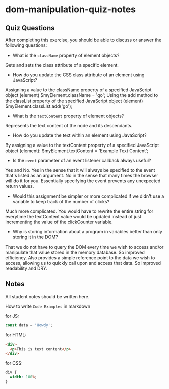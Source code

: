 # dom-manipulation-quiz-notes

## Quiz Questions

After completing this exercise, you should be able to discuss or answer the following questions:

- What is the `className` property of element objects?

Gets and sets the class attribute of a specific element.

- How do you update the CSS class attribute of an element using JavaScript?

Assigning a value to the className property of a specified JavaScript object (element)
$myElement.className = 'go';
Using the add method to the classList property of the specified JavaScript object (element)
$myElement.classList.add('go');

- What is the `textContent` property of element objects?

Represents the text content of the node and its descendants.

- How do you update the text within an element using JavaScript?

By assigning a value to the textContent property of a specified JavaScript object (element):
$myElement.textContent = 'Example Text Content';

- Is the `event` parameter of an event listener callback always useful?

Yes and No.
Yes in the sense that it will always be specified to the event that's listed as an argument.
No in the sense that many times the browser will do it for you.
Essentially specifying the event prevents any unexpected return values.

- Would this assignment be simpler or more complicated if we didn't use a variable to keep track of the number of clicks?

Much more complicated.
You would have to rewrite the entire string for everytime the textContent value would be updated instead of just incrementing the value of the clickCounter variable.

- Why is storing information about a program in variables better than only storing it in the DOM?

That we do not have to query the DOM every time we wish to access and/or manipulate that value stored in the memory database.
So improved efficiency.
Also provides a simple reference point to the data we wish to access, allowing us to quickly call upon and access that data.
So improved readability and DRY.

## Notes

All student notes should be written here.

How to write `Code Examples` in markdown

for JS:

```javascript
const data = 'Howdy';
```

for HTML:

```html
<div>
  <p>This is text content</p>
</div>
```

for CSS:

```css
div {
  width: 100%;
}
```

